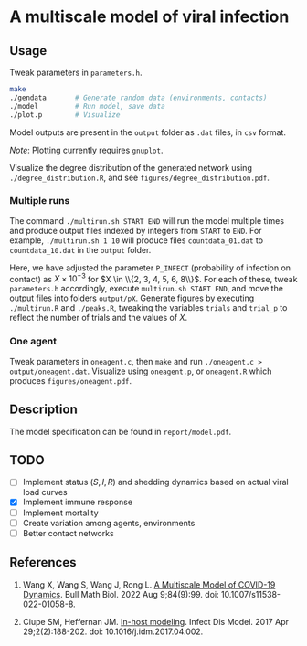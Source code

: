 # A multiscale model of viral infection

## Usage

Tweak parameters in `parameters.h`.

```sh
make
./gendata       # Generate random data (environments, contacts)
./model         # Run model, save data
./plot.p        # Visualize
```

Model outputs are present in the `output` folder as `.dat` files, in `csv`
format.

_Note_: Plotting currently requires `gnuplot`.

Visualize the degree distribution of the generated network using
`./degree_distribution.R`, and see `figures/degree_distribution.pdf`.

### Multiple runs

The command `./multirun.sh START END` will run the model multiple times and
produce output files indexed by integers from `START` to `END`. For example,
`./multirun.sh 1 10` will produce files `countdata_01.dat` to
`countdata_10.dat` in the `output` folder.

Here, we have adjusted the parameter `P_INFECT` (probability of infection on
contact) as $X \times 10^{-3}$ for $X \in \\{2, 3, 4, 5, 6, 8\\}$. For each
of these, tweak `parameters.h` accordingly, execute `multirun.sh START
END`, and move the output files into folders `output/pX`. Generate figures
by executing `./multirun.R` and `./peaks.R`, tweaking the variables
`trials` and `trial_p` to reflect the number of trials and the values of
$X$.

### One agent

Tweak parameters in `oneagent.c`, then `make` and run
`./oneagent.c > output/oneagent.dat`. Visualize using `oneagent.p`,
or `oneagent.R` which produces `figures/oneagent.pdf`.


## Description

The model specification can be found in `report/model.pdf`.

## TODO
- [ ] Implement status ($S, I, R$) and shedding dynamics based on actual viral load curves
- [x] Implement immune response
- [ ] Implement mortality
- [ ] Create variation among agents, environments
- [ ] Better contact networks

## References

1. Wang X, Wang S, Wang J, Rong L. [A Multiscale Model of COVID-19 Dynamics](https://www.ncbi.nlm.nih.gov/pmc/articles/PMC9360740/). Bull Math Biol. 2022 Aug 9;84(9):99. doi: 10.1007/s11538-022-01058-8.

2. Ciupe SM, Heffernan JM. [In-host modeling](https://pubmed.ncbi.nlm.nih.gov/29928736/). Infect Dis Model. 2017 Apr 29;2(2):188-202. doi: 10.1016/j.idm.2017.04.002.
